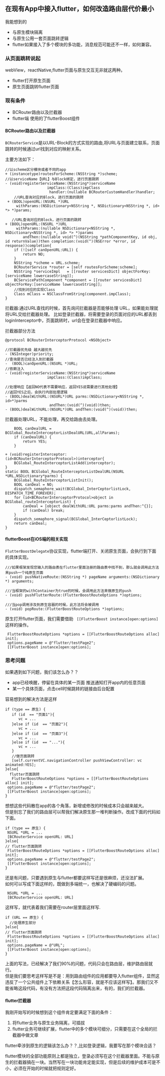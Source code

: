 ## 在现有App中接入flutter，如何改造路由层代价最小

我能想到的

*  与原生模块隔离
*  与原生公用一套页面跳转逻辑
*  flutter如果接入了多个模块的多功能，消息规范可能还不一样，如何兼容。


###  从页面跳转说起

webView，reactNative,flutter页面与原生交互无非就这两种。

 * flutter打开原生页面
 * 原生页面跳转flutter页面

###  现有条件

* BCRouter路由以及拦截器
* flutter端 使用的了flutterBoost组件

####  BCRouter路由以及拦截器


`BCRouterService`是以URL-Block的方式实现的路由,将URL与页面建立联系，页面跳转的时候通过url找到对应的映射关系。

主要方法如下：

```
//以scheme区分模块或者不同的app
+ (instancetype)routesForScheme:(NSString *)scheme;
//以serviceName【URL】与Block绑定，进行页面跳转
- (void)registerServiceName:(NSString*)serviceName
                   impClass:(Class)impClass
                    handler:(nullable BCRouterCustomHandler)handler;
    //URL查询对应的Block，进行页面的跳转   
 + (BOOL)openURL:(NSURL *)URL
     withParams:(NSDictionary<NSString *, NSDictionary<NSString *, id> *> *)params;

```



```
   //URL查询对应的Block，进行页面的跳转       
+ (BOOL)openURL:(NSURL *)URL
     withParams:(nullable NSDictionary<NSString *, NSDictionary<NSString *, id> *> *)params
        andThen:(nullable void(^)(NSString *pathComponentKey, id obj, id returnValue))then completion:(void(^)(NSError *error, id response))completion{
    if (![self canOpenURL:URL]) {
        return NO;
    }
    NSString *scheme = URL.scheme;
    BCRouterService *router = [self routesForScheme:scheme];
    NSString *serviceImpl   = [[router servicesDict] objectForKey:[serviceName lowercaseString]];
    BCServicePathComponent *component = [[router servicesDict] objectForKey:[serviceName lowercaseString]];
    //找到对应的实现Class
    Class mClass = NSClassFromString(component.impClass);
}
```



拦截器:通过URL查找的时候，首先询问拦截器是否能够处理 URL，如果能处理就将URL交给拦截器处理。
比如登录拦截器，将需要登录的页面对应的URL都丢到loginInterceptor中，页面跳转时，url会在登录拦截器中响应。



拦截器部分方法

```
@protocol BCRouterInterceptorProtocol <NSObject>

//拦截器优先级 越大越优先
- (NSInteger)priority;
//查询是否已经注入到拦截器
-  (BOOL)canOpenURL:(NSURL *)URL;
//依赖注入
- (void)registerServiceName:(NSString*)serviceName
                   impClass:(Class)impClass;

//处理响应【返回NO代表不需要响应，返回YES说需要进行其他处理】
//返回YES之后，会执行内部处理逻辑
- (BOOL)dealWithURL:(NSURL*)URL parms:(NSDictionary<NSString *, id>*)parms
                    andThen:(void(^)(void))then;
- (BOOL)dealWithURL:(NSURL*)URL andThen:(void(^)(void))then;
```



 拦截器处理URL，不能处理，再交给路由去处理。

```
    BOOL canDealURL = BCGlobal_RouteInterceptorListDealURL(URL,allParams);
    if (canDealURL) {
        return YES;
    }
```


```
+ (void)registerInterceptor:(id<BCRouterInterceptorProtocol>)interceptor{
    BCGlobal_RouteInterceptorListAdd(interceptor);
}
static BOOL BCGlobal_RouteInterceptorListDealURL(NSURL *URL,NSDictionary*parms) {
    BCGlobal_RouteInterceptorListInit();
    BOOL canDeal = NO;
    dispatch_semaphore_wait(BCGlobal_InterCeptorlistLock, DISPATCH_TIME_FOREVER);
    for (id<BCRouterInterceptorProtocol>object in BCGlobal_routeInterceptorList) {
        canDeal = [object dealWithURL:URL parms:parms andThen:^{}];
        if (canDeal) break;
    }
    dispatch_semaphore_signal(BCGlobal_InterCeptorlistLock);
    return canDeal;
}
```

#### flutterBoost在iOS端的相关实现


`FlutterBoostDelegate`协议实现，flutter端打开、关闭原生页面，会执行到下面的具体实现。


```
///如果框架发现您输入的路由表在flutter里面注册的路由表中找不到，那么就会调用此方法来push一个纯原生页面
- (void) pushNativeRoute:(NSString *) pageName arguments:(NSDictionary *) arguments;

///当框架的withContainer为true的时候，会调用此方法来做原生的push
- (void) pushFlutterRoute:(FlutterBoostRouteOptions *)options;

///当pop调用涉及到原生容器的时候，此方法将会被调用
- (void) popRoute:(FlutterBoostRouteOptions *)options;

```


原生打开flutter页面，我们需要借助 ` [[FlutterBoost instance]open:options]`这样的操作。

```
 FlutterBoostRouteOptions *options = [[FlutterBoostRouteOptions alloc] init];
 options.pageName = @"flutter/testPage2";
 [[FlutterBoost instance]open:options];
```


### 思考问题


如果遇到如下问题，我们该怎么办？？ 

*  app已经唤醒，停留在具体的某一页面  推送通知打开app内的任意页面 
*  某一个具体页面，点击cell时候跳转的链接由后台配置


容易想到的解决方法是这样

```
if (type == 原生) {
   if (id  == "页面1"){
      vc = ...
   }else if (id  == "页面2"){
      vc = ...
   }else if (id  == "页面3"){
      vc = ...
   }else if (id  == "..."){
      vc = ...
   }
   //做页面跳转
   [self.currentVC.navigationController pushViewController: vc animated:YES];
}else{
  flutter页面跳转 
   FlutterBoostRouteOptions *options = [[FlutterBoostRouteOptions alloc] init];
 options.pageName = @"flutter/testPage2";
 [[FlutterBoost instance]open:options];
}
```

想想这些代码散在app的各个角落，新增或修改的时候成本只会越来越大。<br>
但是别忘了我们的路由层可以帮我们解决原生那一堆判断操作。改成下面的代码如下面。

```
if (type == 原生) {
 NSURL *URL = ...
 [BCRouterService openURL: URL]
}else{
// flutter页面跳转 
 FlutterBoostRouteOptions *options = [[FlutterBoostRouteOptions alloc] init];
 options.pageName = @"flutter/testPage2";
 [[FlutterBoost instance]open:options];
}
```

还是有问题，只要遇到原生与flutter都要这样写还是很麻烦，还没法扩展。<br>
如何可以写成下面这样的，既做到多端统一，也解决了硬编码的问题。

```
 NSURL *URL = ...
 [BCRouterService openURL: URL]
```

这样写，就代表着我们需要在router层里面这样写.

```
if (URL == 原生) {
  //处理原生部分
}else{
// flutter页面跳转 
 FlutterBoostRouteOptions *options = [[FlutterBoostRouteOptions alloc] init];
 options.pageName = @"URL";
 [[FlutterBoost instance]open:options];
}
```
上面的写法，已经解决了我们90%的问题，代码只会在路由层，维护路由层就行。<br>
但是我们要思考这样写是不是：用到路由组件的应用都要导入flutter组件，显然这违反了一个公共组件上下依赖关系【怎么形容，就是不应该这样写】。那我们又不能省略这段代码，有没有方法把这段代码隔离出来，有的，我们的拦截器。



#### flutter拦截器

我刚开始写的时候想到这个组件肯定要满足下面的条件：
 
 1. 将flutter业务与原生业务隔离，可插拔
 2. flutter业务可继续扩展，flutter中的多个模块可细分，只需要在这个全局的拦截器中做文章


flutter牵涉到原生的逻辑该怎么办？？,比如登录逻辑，我要写在那个模块合适？

flutter模块的全部功能原则上都是独立，登录必须写在这个拦截器里面。不能与原生的拦截器搞在一块。当然写在一块功能肯定能实现，但是后续的维护成本可是不小，必须在开始的时候就把规则定好。




